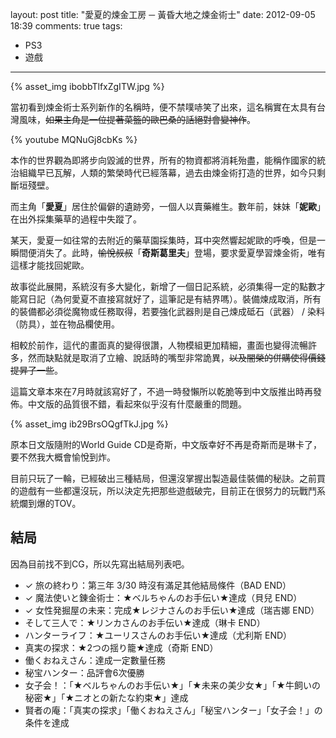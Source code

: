 layout: post
title: "愛夏的煉金工房 ─ 黃昏大地之煉金術士"
date: 2012-09-05 18:39
comments: true
tags:
- PS3
- 遊戲
---

{% asset_img ibobbTlfxZgITW.jpg %}

當初看到煉金術士系列新作的名稱時，便不禁噗哧笑了出來，這名稱實在太具有台灣風味，<del>如果主角是一位提著菜籃的歐巴桑的話絕對會變神作</del>。

<!-- more -->

{% youtube MQNuGj8cbKs %}

本作的世界觀為即將步向毀滅的世界，所有的物資都將消耗殆盡，能稱作國家的統治組織早已瓦解，人類的繁榮時代已經落幕，過去由煉金術打造的世界，如今只剩斷垣殘壁。

而主角「**愛夏**」居住於偏僻的遺跡旁，一個人以賣藥維生。數年前，妹妹「**妮歐**」在出外採集藥草的過程中失蹤了。

某天，愛夏一如往常的去附近的藥草園採集時，耳中突然響起妮歐的呼喚，但是一瞬間便消失了。此時，<del>愉悅叔叔</del>「**奇斯葛里夫**」登場，要求愛夏學習煉金術，唯有這樣才能找回妮歐。

故事從此展開，系統沒有多大變化，新增了一個日記系統，必須集得一定的點數才能寫日記（為何愛夏不直接寫就好了，這筆記是有結界嗎）。裝備煉成取消，所有的裝備都必須從魔物或任務取得，若要強化武器則是自己煉成砥石（武器） / 染料（防具），並在物品欄使用。

相較於前作，這代的畫面真的變得很讚，人物模組更加精細，畫面也變得流暢許多，然而缺點就是取消了立繪、說話時的嘴型非常詭異，<del>以及闇榮的併購使得價錢提昇了一些</del>。

這篇文章本來在7月時就該寫好了，不過一時發懶所以乾脆等到中文版推出時再發佈。中文版的品質很不錯，看起來似乎沒有什麼嚴重的問題。

{% asset_img ib29BrsOQgfTkJ.jpg %}

原本日文版隨附的World Guide CD是奇斯，中文版幸好不再是奇斯而是琳卡了，要不然我大概會愉悅到炸。

目前只玩了一輪，已經破出三種結局，但還沒掌握出製造最佳裝備的秘訣。之前買的遊戲有一些都還沒玩，所以決定先把那些遊戲破完，目前正在很努力的玩戰鬥系統爛到爆的TOV。

## 結局

因為目前找不到CG，所以先寫出結局列表吧。

- ✓ 旅の終わり：第三年 3/30 時沒有滿足其他結局條件（BAD END）
- ✓ 魔法使いと錬金術士：★ベルちゃんのお手伝い★達成（貝兒 END）
- ✓ 女性発掘屋の未来：完成★レジナさんのお手伝い★達成（瑞吉娜 END）
- そして三人で：★リンカさんのお手伝い★達成（琳卡 END）
- ハンターライフ：★ユーリスさんのお手伝い★達成（尤利斯 END）
- 真実の探求：★2つの揺り籠★達成（奇斯 END）
- 働くおねえさん：達成一定數量任務
- 秘宝ハンター：品評會6次優勝
- 女子会！：「★ベルちゃんのお手伝い★」「★未来の美少女★」「★牛飼いの秘密★」「★ニオとの新たな約束★」達成
- 賢者の庵：「真実の探求」「働くおねえさん」「秘宝ハンター」「女子会！」の条件を達成
